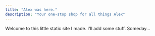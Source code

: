 ```yaml
---
title: "Alex was here."
description: "Your one-stop shop for all things Alex"
---
```


Welcome to this little static site I made. I'll add some stuff. Someday...
